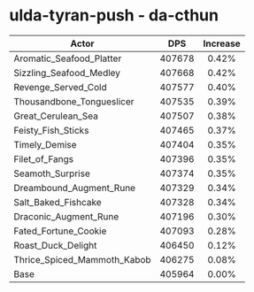 # ulda-tyran-push - da-cthun
| Actor | DPS | Increase |
|---|:---:|:---:|
|Aromatic_Seafood_Platter|407678|0.42%|
|Sizzling_Seafood_Medley|407668|0.42%|
|Revenge_Served_Cold|407577|0.40%|
|Thousandbone_Tongueslicer|407535|0.39%|
|Great_Cerulean_Sea|407507|0.38%|
|Feisty_Fish_Sticks|407465|0.37%|
|Timely_Demise|407404|0.35%|
|Filet_of_Fangs|407396|0.35%|
|Seamoth_Surprise|407374|0.35%|
|Dreambound_Augment_Rune|407329|0.34%|
|Salt_Baked_Fishcake|407328|0.34%|
|Draconic_Augment_Rune|407196|0.30%|
|Fated_Fortune_Cookie|407093|0.28%|
|Roast_Duck_Delight|406450|0.12%|
|Thrice_Spiced_Mammoth_Kabob|406275|0.08%|
|Base|405964|0.00%|

